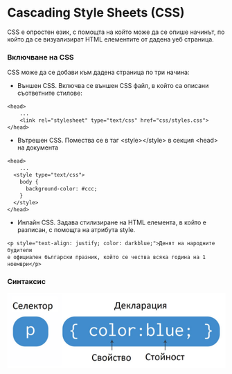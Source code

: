 # Cascading Style Sheets (CSS)

CSS е опростен език, с помощта на който може да се опише начинът, по който да се визуализират HTML елементите от дадена уеб страница.

### Включване на CSS

CSS може да се добави към дадена страница по три начина:

* Външен CSS. Включва се външен CSS файл, в който са описани съответните стилове:

```
<head>
	...
	<link rel="stylesheet" type="text/css" href="css/styles.css">
</head>
```

* Вътрешен CSS. Помества се в таг \<style>\</style> в секция \<head> на документа &#x20;

```
<head>
	...
  <style type="text/css">
    body {
      background-color: #ccc;
    }
  </style>
</head>
```

* Инлайн CSS. Задава стилизиране на HTML елемента, в който е разписан, с помощта на атрибута style.

```
<p style="text-align: justify; color: darkblue;">Денят на народните будители 
е официален български празник, който се чества всяка година на 1 ноември</p>
```

### Синтаксис

![](../../../../assets/css.jpg)
